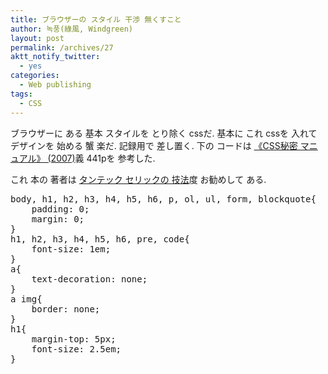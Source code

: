```yaml
---
title: ブラウザーの スタイル 干渉 無くすこと
author: 녹풍(綠風, Windgreen)
layout: post
permalink: /archives/27
aktt_notify_twitter:
  - yes
categories:
  - Web publishing
tags:
  - CSS
---
```

ブラウザーに ある 基本 スタイルを とり除く cssだ. 基本に これ cssを 入れて デザインを 始める 蟹 楽だ. 記録用で 差し置く. 下の コードは <a target="_blank" href="http://www.aladdin.co.kr/shop/wproduct.aspx?ISBN=8979144784">《CSS秘密 マニュアル》 (2007)</a>義 441pを 参考した.

これ 本の 著者は <a target="_blank" href="http://tantek.com/log/2004/undohtml.css">タンテック セリックの 技法</a>度 お勧めして ある.

<pre title="code" class="brush: css;">body, h1, h2, h3, h4, h5, h6, p, ol, ul, form, blockquote{
	padding: 0;
	margin: 0;
}
h1, h2, h3, h4, h5, h6, pre, code{
	font-size: 1em;
}
a{
	text-decoration: none;
}
a img{
	border: none;
}
h1{
	margin-top: 5px;
	font-size: 2.5em;	
}
</pre>
